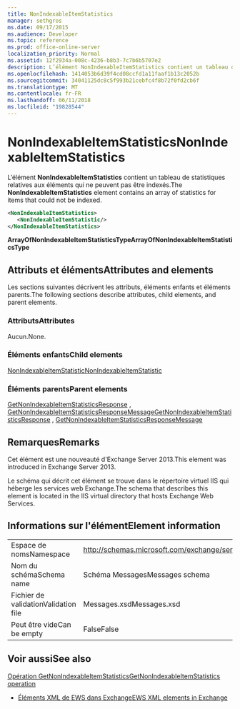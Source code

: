 ```yaml
---
title: NonIndexableItemStatistics
manager: sethgros
ms.date: 09/17/2015
ms.audience: Developer
ms.topic: reference
ms.prod: office-online-server
localization_priority: Normal
ms.assetid: 12f2934a-008c-4236-b8b3-7c7b6b5707e2
description: L’élément NonIndexableItemStatistics contient un tableau de statistiques relatives aux éléments qui ne peuvent pas être indexés.
ms.openlocfilehash: 1414053b6d39f4cd08ccfd1a11faaf1b13c2052b
ms.sourcegitcommit: 34041125dc8c5f993b21cebfc4f8b72f0fd2cb6f
ms.translationtype: MT
ms.contentlocale: fr-FR
ms.lasthandoff: 06/11/2018
ms.locfileid: "19828544"
---
```

# <a name="nonindexableitemstatistics"></a><span data-ttu-id="e8532-103">NonIndexableItemStatistics</span><span class="sxs-lookup"><span data-stu-id="e8532-103">NonIndexableItemStatistics</span></span>

<span data-ttu-id="e8532-104">L’élément **NonIndexableItemStatistics** contient un tableau de statistiques relatives aux éléments qui ne peuvent pas être indexés.</span><span class="sxs-lookup"><span data-stu-id="e8532-104">The **NonIndexableItemStatistics** element contains an array of statistics for items that could not be indexed.</span></span> 
  
```XML
<NonIndexableItemStatistics>
   <NonIndexableItemStatistic/>
</NonIndexableItemStatistics>
```

 <span data-ttu-id="e8532-105">**ArrayOfNonIndexableItemStatisticsType**</span><span class="sxs-lookup"><span data-stu-id="e8532-105">**ArrayOfNonIndexableItemStatisticsType**</span></span>
## <a name="attributes-and-elements"></a><span data-ttu-id="e8532-106">Attributs et éléments</span><span class="sxs-lookup"><span data-stu-id="e8532-106">Attributes and elements</span></span>

<span data-ttu-id="e8532-107">Les sections suivantes décrivent les attributs, éléments enfants et éléments parents.</span><span class="sxs-lookup"><span data-stu-id="e8532-107">The following sections describe attributes, child elements, and parent elements.</span></span>
  
### <a name="attributes"></a><span data-ttu-id="e8532-108">Attributs</span><span class="sxs-lookup"><span data-stu-id="e8532-108">Attributes</span></span>

<span data-ttu-id="e8532-109">Aucun.</span><span class="sxs-lookup"><span data-stu-id="e8532-109">None.</span></span>
  
### <a name="child-elements"></a><span data-ttu-id="e8532-110">Éléments enfants</span><span class="sxs-lookup"><span data-stu-id="e8532-110">Child elements</span></span>

[<span data-ttu-id="e8532-111">NonIndexableItemStatistic</span><span class="sxs-lookup"><span data-stu-id="e8532-111">NonIndexableItemStatistic</span></span>](nonindexableitemstatistic.md)
  
### <a name="parent-elements"></a><span data-ttu-id="e8532-112">Éléments parents</span><span class="sxs-lookup"><span data-stu-id="e8532-112">Parent elements</span></span>

<span data-ttu-id="e8532-113">[GetNonIndexableItemStatisticsResponse](getnonindexableitemstatisticsresponse.md) , [GetNonIndexableItemStatisticsResponseMessage](getnonindexableitemstatisticsresponsemessage.md)</span><span class="sxs-lookup"><span data-stu-id="e8532-113">[GetNonIndexableItemStatisticsResponse](getnonindexableitemstatisticsresponse.md) , [GetNonIndexableItemStatisticsResponseMessage](getnonindexableitemstatisticsresponsemessage.md)</span></span>
  
## <a name="remarks"></a><span data-ttu-id="e8532-114">Remarques</span><span class="sxs-lookup"><span data-stu-id="e8532-114">Remarks</span></span>

<span data-ttu-id="e8532-115">Cet élément est une nouveauté d'Exchange Server 2013.</span><span class="sxs-lookup"><span data-stu-id="e8532-115">This element was introduced in Exchange Server 2013.</span></span>
  
<span data-ttu-id="e8532-116">Le schéma qui décrit cet élément se trouve dans le répertoire virtuel IIS qui héberge les services web Exchange.</span><span class="sxs-lookup"><span data-stu-id="e8532-116">The schema that describes this element is located in the IIS virtual directory that hosts Exchange Web Services.</span></span>
  
## <a name="element-information"></a><span data-ttu-id="e8532-117">Informations sur l'élément</span><span class="sxs-lookup"><span data-stu-id="e8532-117">Element information</span></span>

|||
|:-----|:-----|
|<span data-ttu-id="e8532-118">Espace de noms</span><span class="sxs-lookup"><span data-stu-id="e8532-118">Namespace</span></span>  <br/> |http://schemas.microsoft.com/exchange/services/2006/messages  <br/> |
|<span data-ttu-id="e8532-119">Nom du schéma</span><span class="sxs-lookup"><span data-stu-id="e8532-119">Schema name</span></span>  <br/> |<span data-ttu-id="e8532-120">Schéma Messages</span><span class="sxs-lookup"><span data-stu-id="e8532-120">Messages schema</span></span>  <br/> |
|<span data-ttu-id="e8532-121">Fichier de validation</span><span class="sxs-lookup"><span data-stu-id="e8532-121">Validation file</span></span>  <br/> |<span data-ttu-id="e8532-122">Messages.xsd</span><span class="sxs-lookup"><span data-stu-id="e8532-122">Messages.xsd</span></span>  <br/> |
|<span data-ttu-id="e8532-123">Peut être vide</span><span class="sxs-lookup"><span data-stu-id="e8532-123">Can be empty</span></span>  <br/> |<span data-ttu-id="e8532-124">False</span><span class="sxs-lookup"><span data-stu-id="e8532-124">False</span></span>  <br/> |
   
## <a name="see-also"></a><span data-ttu-id="e8532-125">Voir aussi</span><span class="sxs-lookup"><span data-stu-id="e8532-125">See also</span></span>



[<span data-ttu-id="e8532-126">Opération GetNonIndexableItemStatistics</span><span class="sxs-lookup"><span data-stu-id="e8532-126">GetNonIndexableItemStatistics operation</span></span>](getnonindexableitemstatistics-operation.md)


- [<span data-ttu-id="e8532-127">Éléments XML de EWS dans Exchange</span><span class="sxs-lookup"><span data-stu-id="e8532-127">EWS XML elements in Exchange</span></span>](ews-xml-elements-in-exchange.md)

